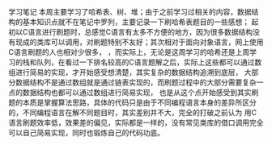 学习笔记
	本周主要学习了哈希表、树、堆；由于之前学习过相关的内容，数据结构的基本知识点就不在笔记中罗列，主要记录一下刷哈希表题目的一些感想； 起初以C语言进行刷题时，总感觉C语言有太多不方便的地方，因为很多数据结构没有现成的类库可以调用，对刷题特别不友好；其次相对于面向对象语言，网上使用C语言刷题的人也相对少很多， ，而实际上，无论是这周学习的哈希还是上周学习的栈和队列，在看过一下排名较高的C语言题解之后，实际上这些都可以通过数组进行简易的实现，才开始感受想清楚，其实复杂的数据结构追溯到底层， 大部分数据结构不是通过数组就是通过链表实现的，而刷题过程中的大部分需要复杂一点的数据结构也都可以通过数组进行简易实现， 也是从这个点开始感受到其实刷题的本质是掌握算法思路，具体的代码只是由于不同编程语言本身的差异所区分的，不同编程语言在解不同题目时，其实差别并不大，完全的打破之前认为 用C语言刷题效率低，效果差的偏见，实际都是一样的，没有常见类库的借口调用完全可以自己简易实现，同时也锻炼自己的代码功底。
